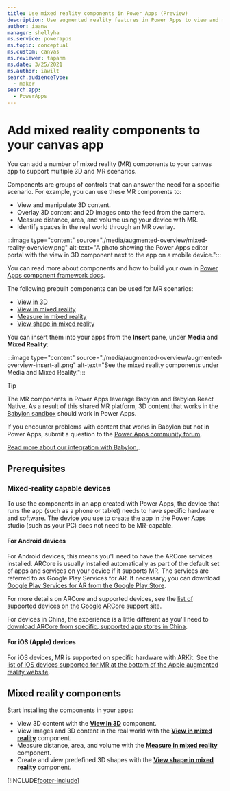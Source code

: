 ```yaml
---
title: Use mixed reality components in Power Apps (Preview)
description: Use augmented reality features in Power Apps to view and manipulate 3D models and 2D images in the real world, take measurements, and create and view 3D digital shapes.
author: iaanw
manager: shellyha
ms.service: powerapps
ms.topic: conceptual
ms.custom: canvas
ms.reviewer: tapanm
ms.date: 3/25/2021
ms.author: iawilt
search.audienceType: 
  - maker
search.app: 
  - PowerApps
---
```

# Add mixed reality components to your canvas app

You can add a number of mixed reality (MR) components to your canvas app to support multiple 3D and MR scenarios.

Components are groups of controls that can answer the need for a specific scenario. For example, you can use these MR components to:

- View and manipulate 3D content.
- Overlay 3D content and 2D images onto the feed from the camera.
- Measure distance, area, and volume using your device with MR.
- Identify spaces in the real world through an MR overlay.

:::image type="content" source="./media/augmented-overview/mixed-reality-overview.png" alt-text="A photo showing the Power Apps editor portal with the view in 3D component next to the app on a mobile device.":::

You can read more about components and how to build your own in [Power Apps component framework docs](../../developer/component-framework/custom-controls-overview.md).


The following prebuilt components can be used for MR scenarios:


- [View in 3D](mixed-reality-component-view-3d.md)
- [View in mixed reality](mixed-reality-component-view-mr.md)
- [Measure in mixed reality](mixed-reality-component-measure-distance.md)
- [View shape in mixed reality](mixed-reality-component-view-shape.md)

You can insert them into your apps from the **Insert** pane, under **Media** and **Mixed Reality**:

:::image type="content" source="./media/augmented-overview/augmented-overview-insert-all.png" alt-text="See the mixed reality components under Media and Mixed Reality.":::
  

> [!TIP]
> The MR components in Power Apps leverage Babylon and Babylon React Native. As a result of this shared MR platform, 3D content that works in the [Babylon sandbox](https://sandbox.babylonjs.com/) should work in Power Apps. 
>  
> If you encounter problems with content that works in Babylon but not in Power Apps, submit a question to the [Power Apps community forum](https://powerusers.microsoft.com/t5/Get-Help-with-Power-Apps/ct-p/PA_General).
>  
> [Read more about our integration with Babylon.](https://babylonjs.medium.com/babylon-react-native-bringing-3d-and-xr-to-react-native-applications-7928b55acc85).


## Prerequisites

### Mixed-reality capable devices

To use the components in an app created with Power Apps, the device that runs the app (such as a phone or tablet) needs to have specific hardware and software. The device you use to create the app in the Power Apps studio (such as your PC) does not need to be MR-capable.

#### For Android devices

For Android devices, this means you'll need to have the ARCore services installed. ARCore is usually installed automatically as part of the default set of apps and services on your device if it supports MR. The services are referred to as Google Play Services for AR. If necessary, you can download [Google Play Services for AR from the Google Play Store](https://play.google.com/store/apps/details?id=com.google.ar.core).

For more details on ARCore and supported devices, see the [list of supported devices on the Google ARCore support site](https://developers.google.com/ar/discover/supported-devices#android_play).

For devices in China, the experience is a little different as you'll need to [download ARCore from specific, supported app stores in China](https://developers.google.com/ar/discover/supported-devices#android_china).  

#### For iOS (Apple) devices

For iOS devices, MR is supported on specific hardware with ARKit. See the [list of iOS devices supported for MR at the bottom of the Apple augmented reality website](https://www.apple.com/augmented-reality/).



## Mixed reality components

Start installing the components in your apps:

- View 3D content with the **[View in 3D](mixed-reality-component-view-3d.md)** component.
- View images and 3D content in the real world with the **[View in mixed reality](mixed-reality-component-view-mr.md)** component.
- Measure distance, area, and volume with the **[Measure in mixed reality](mixed-reality-component-measure-distance.md)** component.
- Create and view predefined 3D shapes with the **[View shape in mixed reality](mixed-reality-component-view-shape.md)** component.


[!INCLUDE[footer-include](../../includes/footer-banner.md)]
